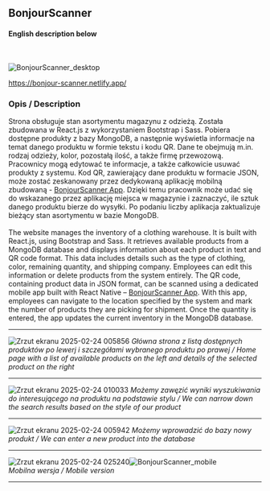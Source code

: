 ## BonjourScanner
#### English description below

<br>

![BonjourScanner_desktop](https://github.com/user-attachments/assets/f2ea0b24-689f-4890-8f7b-5aded69327d1)

https://bonjour-scanner.netlify.app/
### Opis / Description

Strona obsługuje stan asortymentu magazynu z odzieżą. Została zbudowana w React.js z wykorzystaniem Bootstrap i Sass. Pobiera dostępne produkty z bazy MongoDB, a następnie wyświetla informacje na temat danego produktu w formie tekstu i kodu QR. Dane te obejmują m.in. rodzaj odzieży, kolor, pozostałą ilość, a także firmę przewozową. Pracownicy mogą edytować te informacje, a także całkowicie usuwać produkty z systemu. Kod QR, zawierający dane produktu w formacie JSON, może zostać zeskanowany przez dedykowaną aplikację mobilną zbudowaną - [BonjourScanner App](https://github.com/Kicknee/bonjourScannerApp). Dzięki temu pracownik może udać się do wskazanego przez aplikację miejsca w magazynie i zaznaczyć, ile sztuk danego produktu bierze do wysyłki. Po podaniu liczby aplikacja zaktualizuje bieżący stan asortymentu w bazie MongoDB.
<br><br>
The website manages the inventory of a clothing warehouse. It is built with React.js, using Bootstrap and Sass. It retrieves available products from a MongoDB database and displays information about each product in text and QR code format. This data includes details such as the type of clothing, color, remaining quantity, and shipping company. Employees can edit this information or delete products from the system entirely. The QR code, containing product data in JSON format, can be scanned using a dedicated mobile app built with React Native – [BonjourScanner App](https://github.com/Kicknee/bonjourScannerApp). With this app, employees can navigate to the location specified by the system and mark the number of products they are picking for shipment. Once the quantity is entered, the app updates the current inventory in the MongoDB database.

---

![Zrzut ekranu 2025-02-24 005856](https://github.com/user-attachments/assets/e1cba6b4-d2c6-48e8-807f-b60257bc6716)
*Główna strona z listą dostępnych produktów po lewerj i szczegółami wybranego produktu po prawej / Home page with a list of available products on the left and details of the selected product on the right*

---

![Zrzut ekranu 2025-02-24 010033](https://github.com/user-attachments/assets/756e5c38-784d-44ef-9993-69d30a14c556)
*Możemy zawęzić wyniki wyszukiwania do interesującego na produktu na podstawie stylu / We can narrow down the search results based on the style of our product*

---

![Zrzut ekranu 2025-02-24 005942](https://github.com/user-attachments/assets/3b5589e9-23af-493a-aa57-2446cf423e81)
*Możemy wprowadzić do bazy nowy produkt / We can enter a new product into the database*

---

![Zrzut ekranu 2025-02-24 025240](https://github.com/user-attachments/assets/20ac6a78-d1a7-4d96-be9d-e714875cc55a)![BonjourScanner_mobile](https://github.com/user-attachments/assets/4b7d4ac1-96fb-47d4-8af8-414902bb3791)
<br>*Mobilna wersja / Mobile version*

---
